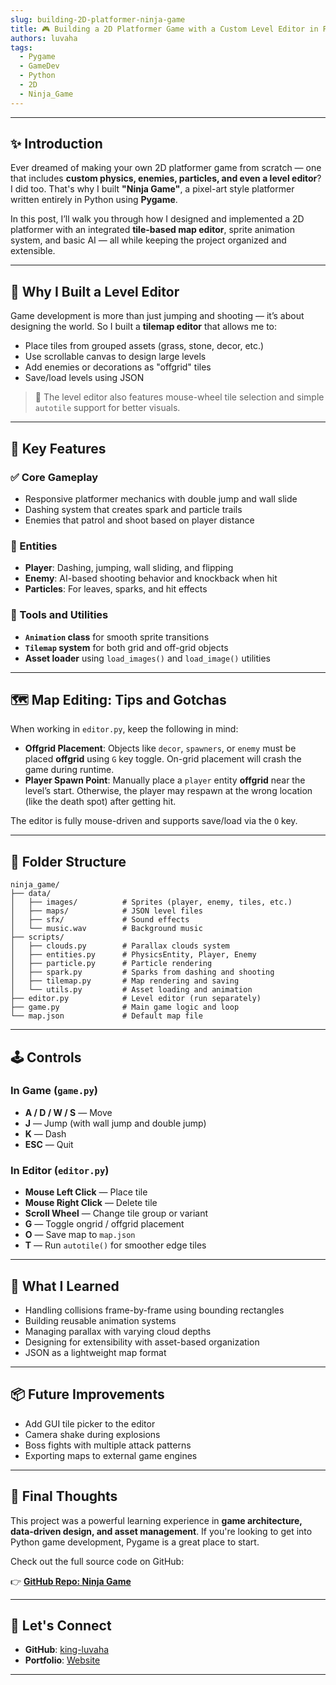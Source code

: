 ```yaml
---
slug: building-2D-platformer-ninja-game
title: 🎮 Building a 2D Platformer Game with a Custom Level Editor in Python
authors: luvaha
tags:
  - Pygame
  - GameDev
  - Python
  - 2D
  - Ninja_Game
---
```


---

## ✨ Introduction

Ever dreamed of making your own 2D platformer game from scratch — one that includes **custom physics, enemies, particles, and even a level editor**? I did too. That's why I built **"Ninja Game"**, a pixel-art style platformer written entirely in Python using **Pygame**.

In this post, I’ll walk you through how I designed and implemented a 2D platformer with an integrated **tile-based map editor**, sprite animation system, and basic AI — all while keeping the project organized and extensible.

---

<!--truncate-->

## 🧱 Why I Built a Level Editor

Game development is more than just jumping and shooting — it’s about designing the world. So I built a **tilemap editor** that allows me to:

- Place tiles from grouped assets (grass, stone, decor, etc.)
- Use scrollable canvas to design large levels
- Add enemies or decorations as "offgrid" tiles
- Save/load levels using JSON 

> 🔁 The level editor also features mouse-wheel tile selection and simple `autotile` support for better visuals.

---

## 🚀 Key Features

### ✅ Core Gameplay

- Responsive platformer mechanics with double jump and wall slide  
- Dashing system that creates spark and particle trails   
- Enemies that patrol and shoot based on player distance  

### 🧠 Entities

- **Player**: Dashing, jumping, wall sliding, and flipping 
- **Enemy**: AI-based shooting behavior and knockback when hit
- **Particles**: For leaves, sparks, and hit effects

### 🧰 Tools and Utilities

- **`Animation` class** for smooth sprite transitions
- **`Tilemap` system** for both grid and off-grid objects
- **Asset loader** using `load_images()` and `load_image()` utilities 

---

## 🗺️ Map Editing: Tips and Gotchas

When working in `editor.py`, keep the following in mind:

- **Offgrid Placement**: Objects like `decor`, `spawners`, or `enemy` must be placed **offgrid** using `G` key toggle. On-grid placement will crash the game during runtime.  
- **Player Spawn Point**: Manually place a `player` entity **offgrid** near the level’s start. Otherwise, the player may respawn at the wrong location (like the death spot) after getting hit.

The editor is fully mouse-driven and supports save/load via the `O` key.

---

## 📁 Folder Structure

```
ninja_game/
├── data/
│   ├── images/          # Sprites (player, enemy, tiles, etc.)
│   ├── maps/            # JSON level files
│   ├── sfx/             # Sound effects
│   └── music.wav        # Background music
├── scripts/
│   ├── clouds.py        # Parallax clouds system
│   ├── entities.py      # PhysicsEntity, Player, Enemy
│   ├── particle.py      # Particle rendering
│   ├── spark.py         # Sparks from dashing and shooting
│   ├── tilemap.py       # Map rendering and saving
│   └── utils.py         # Asset loading and animation
├── editor.py            # Level editor (run separately)
├── game.py              # Main game logic and loop
└── map.json             # Default map file
```

---

## 🕹️ Controls

### In Game (`game.py`)

- **A / D / W / S** — Move  
- **J** — Jump (with wall jump and double jump) 
- **K** — Dash 
- **ESC** — Quit 

### In Editor (`editor.py`)

- **Mouse Left Click** — Place tile
- **Mouse Right Click** — Delete tile
- **Scroll Wheel** — Change tile group or variant
- **G** — Toggle ongrid / offgrid placement
- **O** — Save map to `map.json`
- **T** — Run `autotile()` for smoother edge tiles 

---

## 🔨 What I Learned

- Handling collisions frame-by-frame using bounding rectangles
- Building reusable animation systems
- Managing parallax with varying cloud depths
- Designing for extensibility with asset-based organization
- JSON as a lightweight map format

---

## 📦 Future Improvements

- Add GUI tile picker to the editor
- Camera shake during explosions
- Boss fights with multiple attack patterns
- Exporting maps to external game engines  

---

## 💬 Final Thoughts

This project was a powerful learning experience in **game architecture, data-driven design, and asset management**. If you're looking to get into Python game development, Pygame is a great place to start.

Check out the full source code on GitHub:

👉 [**GitHub Repo: Ninja Game**](https://github.com/king-luvaha/ninja-game)

---

## 🔗 Let's Connect

- **GitHub**: [king-luvaha](https://github.com/king-luvaha)
- **Portfolio**: [Website](https://portfolio-website-luvaha.vercel.app/)
    

---

